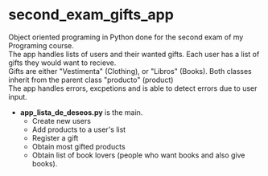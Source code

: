 # second_exam_gifts_app
Object oriented programing in Python done for the second exam of my Programing course. <br>
The app handles lists of users and their wanted gifts. Each user has a list of gifts they would want to recieve. <br>
Gifts are either "Vestimenta" (Clothing), or "Libros" (Books). Both classes inherit from the parent class "producto" (product)<br>
The app handles errors, excpetions and is able to detect errors due to user input.<br>
- **app_lista_de_deseos.py** is the main. 
    - Create new users
    - Add products to a user's list
    - Register a gift
    - Obtain most gifted products
    - Obtain list of book lovers (people who want books and also give books).
